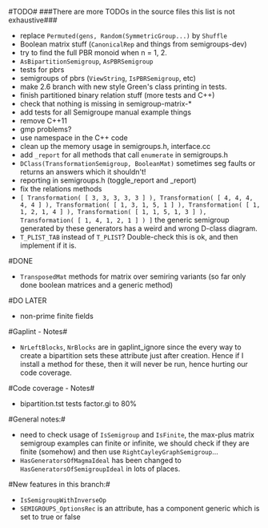 #TODO#
###There are more TODOs in the source files this list is not exhaustive###

* replace `Permuted(gens, Random(SymmetricGroup...)` by `Shuffle`
* Boolean matrix stuff (`CanonicalRep` and things from semigroups-dev)
* try to find the full PBR monoid when n = 1, 2. 
* `AsBipartitionSemigroup`, `AsPBRSemigroup`
* tests for pbrs 
* semigroups of pbrs (`ViewString`, `IsPBRSemigroup`, etc)
* make 2.6 branch with new style Green's class printing in tests.
* finish partitioned binary relation stuff (more tests and C++)
* check that nothing is missing in semigroup-matrix-*
* add tests for all Semigroupe manual example things
* remove C++11
* gmp problems?
* use namespace in the C++ code
* clean up the memory usage in semigroups.h, interface.cc
* add `_report` for all methods that call `enumerate` in semigroups.h
* `DClass(TransformationSemigroup, BooleanMat)` sometimes seg faults or returns an answers which it shouldn't!
* reporting in semigroups.h (toggle_report and _report)
* fix the relations methods
* `[ Transformation( [ 3, 3, 3, 3, 3 ] ), Transformation( [ 4, 4, 4, 4, 4 ] ),
  Transformation( [ 1, 3, 1, 5, 1 ] ), Transformation( [ 1, 1, 2, 1, 4 ] ),
  Transformation( [ 1, 1, 5, 1, 3 ] ), Transformation( [ 1, 4, 1, 2, 1 ] ) ]`
  the generic semigroup generated by these generators has a weird and wrong
  D-class diagram. 
* `T_PLIST_TAB` instead of `T_PLIST`? Double-check this is ok, and then implement if it is.

#DONE

* `TransposedMat` methods for matrix over semiring variants (so far only done boolean matrices and a generic method)

#DO LATER
* non-prime finite fields

#Gaplint - Notes#

* `NrLeftBlocks`, `NrBlocks` are in gaplint_ignore since the every way to create 
  a bipartition sets these attribute just after creation. Hence if I install a
  method for these, then it will never be run, hence hurting our code coverage. 

#Code coverage - Notes#

* bipartition.tst tests factor.gi to 80%

#General notes:#

* need to check usage of `IsSemigroup` and `IsFinite`, the max-plus matrix
  semigroup examples can finite or infinite, we should check if they are finite
  (somehow) and then use `RightCayleyGraphSemigroup`...
* `HasGeneratorsOfMagmaIdeal` has been changed to `HasGeneratorsOfSemigroupIdeal`
  in lots of places.

#New features in this branch:#

* `IsSemigroupWithInverseOp` 
* `SEMIGROUPS_OptionsRec` is an attribute, has a component generic which is set to
  true or false
